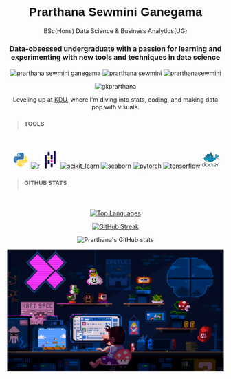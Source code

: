 <div align=center>
<h1 style="font-family: 'Arial'">Prarthana Sewmini Ganegama</h1>
<p>BSc(Hons) Data Science & Business Analytics(UG)</p>


<h3 align="center">Data-obsessed undergraduate with a passion for learning and experimenting with new tools and techniques in data science</h3>
<p align="center">
<a href="https://linkedin.com/in/prarthana sewmini ganegama" target="blank"><img align="center" src="https://raw.githubusercontent.com/rahuldkjain/github-profile-readme-generator/master/src/images/icons/Social/linked-in-alt.svg" alt="prarthana sewmini ganegama" height="30" width="40" /></a>
<a href="https://fb.com/prarthana sewmini" target="blank"><img align="center" src="https://raw.githubusercontent.com/rahuldkjain/github-profile-readme-generator/master/src/images/icons/Social/facebook.svg" alt="prarthana sewmini" height="30" width="40" /></a>
<a href="https://www.kaggle.com/gkprarthanasewmini" target="blank"><img align="center" src="https://www.kaggle.com/static/images/site-logo.svg" alt="prarthanasewmini" height="30" width="40" /></a>
</p>

<p align="center"> <img src="https://komarev.com/ghpvc/?username=gkprarthana&label=Profile%20views&color=0e75b6&style=flat" alt="gkprarthana" /> </p>

<!--<img src="https://github.com/GKPrarthana/GKPrarthana/blob/main/girlcodeGIF.gif?raw=true" width="200" height="175"/>-->

<p>
  Leveling up at <a href="https://www.kdu.ac.lk/" target="_blank">KDU</a>, where I’m diving into stats, coding, and making data pop with visuals.
</p>



<div align=left>

> ### <sup> TOOLS </sup>
<br/>

<p align="center">
  <a href="https://www.python.org" target="_blank" rel="noreferrer">
    <img src="https://raw.githubusercontent.com/devicons/devicon/master/icons/python/python-original.svg" alt="python" width="40" height="40"/>
  </a>
  <a href="https://www.r-project.org/" target="_blank" rel="noreferrer">
    <img src="https://www.r-project.org/logo/Rlogo.svg" alt="r" width="40" height="40"/>
  </a>
  <a href="https://pandas.pydata.org/" target="_blank" rel="noreferrer">
    <img src="https://raw.githubusercontent.com/devicons/devicon/2ae2a900d2f041da66e950e4d48052658d850630/icons/pandas/pandas-original.svg" alt="pandas" width="40" height="40"/>
  </a>
  <a href="https://scikit-learn.org/" target="_blank" rel="noreferrer">
    <img src="https://upload.wikimedia.org/wikipedia/commons/0/05/Scikit_learn_logo_small.svg" alt="scikit_learn" width="40" height="40"/>
  </a>
  <a href="https://seaborn.pydata.org/" target="_blank" rel="noreferrer">
    <img src="https://seaborn.pydata.org/_images/logo-mark-lightbg.svg" alt="seaborn" width="40" height="40"/>
  </a>
  <a href="https://pytorch.org/" target="_blank" rel="noreferrer">
    <img src="https://www.vectorlogo.zone/logos/pytorch/pytorch-icon.svg" alt="pytorch" width="40" height="40"/>
  </a>
  <a href="https://www.tensorflow.org" target="_blank" rel="noreferrer">
    <img src="https://www.vectorlogo.zone/logos/tensorflow/tensorflow-icon.svg" alt="tensorflow" width="40" height="40"/>
  </a>
  <a href="https://www.docker.com/" target="_blank" rel="noreferrer">
    <img src="https://raw.githubusercontent.com/devicons/devicon/master/icons/docker/docker-original-wordmark.svg" alt="docker" width="40" height="40"/>
  </a>
  
</p>


</div>

<div align=left>

> ### <sup> GITHUB STATS </sup>
<br/>
</div>

[![Top Languages](https://github-readme-stats.vercel.app/api/top-langs/?username=gkprarthana&layout=compact&theme=transparent)](https://github.com/gkpsewmini/github-readme-stats)

[![GitHub Streak](https://streak-stats.demolab.com/?user=gkprarthana&theme=transparent)](https://git.io/streak-stats)

![Prarthana's GitHub stats](https://github-readme-stats.vercel.app/api?username=GKPrarthana&show_icons=true&bg_color=00000000)

</div>

<img src="https://github.com/GKPrarthana/GKPrarthana/blob/main/marioGIF.gif?raw=true"/>
